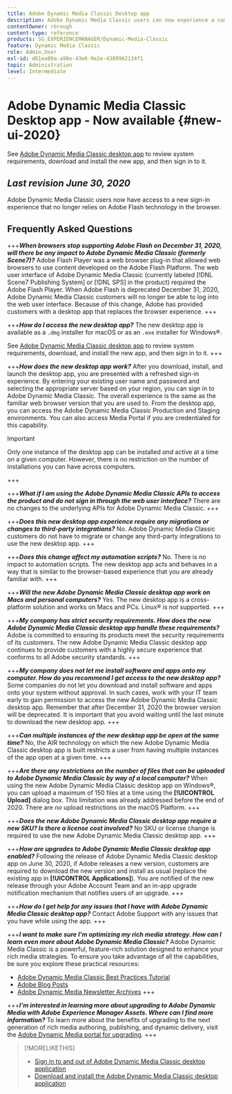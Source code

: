 ```yaml
---
title: Adobe Dynamic Media Classic Desktop app
description: Adobe Dynamic Media Classic users can now experience a complete refresh of the user interface. The experience delivers an updated sign-in with links to valuable resources, plus this update no longer relies on Adobe Flash technology in the browser.
contentOwner: rbrough
content-type: reference
products: SG_EXPERIENCEMANAGER/Dynamic-Media-Classic
feature: Dynamic Media Classic
role: Admin,User
exl-id: d61ea80a-a98e-43e6-9e2e-4389962134f1
topic: Administration
level: Intermediate
---
```

# Adobe Dynamic Media Classic Desktop app - Now available {#new-ui-2020}

See [Adobe Dynamic Media Classic desktop app](/help/using/dynamic-media-classic-desktop-app.md) to review system requirements, download and install the new app, and then sign in to it.

## _Last revision June 30, 2020_

Adobe Dynamic Media Classic users now have access to a new sign-in experience that no longer relies on Adobe Flash technology in the browser.

## Frequently Asked Questions

+++**_When browsers stop supporting Adobe Flash on December 31, 2020, will there be any impact to Adobe Dynamic Media Classic (formerly Scene7)?_**
Adobe Flash Player was a web browser plug-in that allowed web browsers to use content developed on the Adobe Flash Platform. The web user interface of Adobe Dynamic Media Classic (currently labeled [!DNL Scene7 Publishing System] or [!DNL SPS] in the product) required the Adobe Flash Player. When Adobe Flash is deprecated December 31, 2020, Adobe Dynamic Media Classic customers will no longer be able to log into the web user interface. Because of this change, Adobe has provided customers with a desktop app that replaces the browser experience.
+++

+++**_How do I access the new desktop app?_**
The new desktop app is available as a `.dmg` installer for macOS or as an `.exe` installer for Windows&reg;.

See [Adobe Dynamic Media Classic desktop app](/help/using/dynamic-media-classic-desktop-app.md) to review system requirements, download, and install the new app, and then sign in to it.
+++

<!-- NEWSLETTER IS DEAD The download links are also available by way of the [Adobe Dynamic Media Classic newsletter subscription page.](https://www.adobe.com/subscription/dynamic-media-newsletter.html) -->

+++**_How does the new desktop app work?_**
After you download, install, and launch the desktop app, you are presented with a refreshed sign-in experience. By entering your existing user name and password and selecting the appropriate server based on your region, you can sign in to Adobe Dynamic Media Classic. The overall experience is the same as the familiar web browser version that you are used to. From the desktop app, you can access the Adobe Dynamic Media Classic Production and Staging environments. You can also access Media Portal if you are credentialed for this capability.

>[!IMPORTANT]
>
>Only one instance of the desktop app can be installed *and* active at a time on a given computer. However, there is no restriction on the number of installations you can have across computers.

+++

+++**_What if I am using the Adobe Dynamic Media Classic APIs to access the product and do not sign in through the web user interface?_**
There are no changes to the underlying APIs for Adobe Dynamic Media Classic.
+++

+++**_Does this new desktop app experience require any migrations or changes to third-party integrations?_**
No. Adobe Dynamic Media Classic customers do not have to migrate or change any third-party integrations to use the new desktop app.
+++

+++**_Does this change affect my automation scripts?_**
No. There is no impact to automation scripts. The new desktop app acts and behaves in a way that is similar to the browser-based experience that you are already familiar with.
+++

+++**_Will the new Adobe Dynamic Media Classic desktop app work on Macs and personal computers?_**
Yes. The new desktop app is a cross-platform solution and works on Macs and PCs. Linux&reg; is *not* supported.
+++

+++**_My company has strict security requirements. How does the new Adobe Dynamic Media Classic desktop app handle these requirements?_**
Adobe is committed to ensuring its products meet the security requirements of its customers. The new Adobe Dynamic Media Classic desktop app continues to provide customers with a highly secure experience that conforms to all Adobe security standards.
+++

+++**_My company does not let me install software and apps onto my computer. How do you recommend I get access to the new desktop app?_**
Some companies do not let you download and install software and apps onto your system without approval. In such cases, work with your IT team early to gain permission to access the new Adobe Dynamic Media Classic desktop app. Remember that after December 31, 2020 the browser version will be deprecated. It is important that you avoid waiting until the last minute to download the new desktop app.
+++

+++**_Can multiple instances of the new desktop app be open at the same time?_**
No, the AIR technology on which the new Adobe Dynamic Media Classic desktop app is built restricts a user from having multiple instances of the app open at a given time.
+++

+++**_Are there any restrictions on the number of files that can be uploaded to Adobe Dynamic Media Classic by way of a local computer?_**
When using the new Adobe Dynamic Media Classic desktop app on Windows&reg;, you can upload a maximum of 150 files at a time using the **[!UICONTROL Upload]** dialog box. This limitation was already addressed before the end of 2020. There are *no* upload restrictions on the macOS Platform.
+++

+++**_Does the new Adobe Dynamic Media Classic desktop app require a new SKU? Is there a license cost involved?_**
No SKU or license change is required to use the new Adobe Dynamic Media Classic desktop app.
+++

+++**_How are upgrades to Adobe Dynamic Media Classic desktop app enabled?_**
Following the release of Adobe Dynamic Media Classic desktop app on June 30, 2020, if Adobe releases a new version, customers are required to download the new version and install as usual (replace the existing app in **[!UICONTROL Applications]**). You are notified of the new release through your Adobe Account Team and an in-app upgrade notification mechanism that notifies users of an upgrade.
+++

+++**_How do I get help for any issues that I have with Adobe Dynamic Media Classic desktop app?_**
Contact Adobe Support with any issues that you have while using the app.
+++

+++**_I want to make sure I'm optimizing my rich media strategy. How can I learn even more about Adobe Dynamic Media Classic?_** 
Adobe Dynamic Media Classic is a powerful, feature-rich solution designed to enhance your rich media strategies. To ensure you take advantage of all the capabilities, be sure you explore these practical resources:

* [Adobe Dynamic Media Classic Best Practices Tutorial](https://experienceleague.adobe.com/docs/experience-manager-learn/dynamic-media-classic-tutorial/overview.html)
* [Adobe Blog Posts](https://blog.adobe.com/)<!-- (https://blog.adobe.com/tag/dynamic-media/) -->
* [Adobe Dynamic Media Newsletter Archives](https://experienceleague.adobe.com/docs/dynamic-media-classic/using/dynamic-media-newsletter.html)
+++

<!-- HIDDEN AUGUST 2, 2021 BECAUSE THE NEWSLETTER WAS DISCONTINUED Plus, [subscribe to the Dynamic Media newsletter](https://www.adobe.com/subscription/dynamic-media-newsletter.html) to stay current on the latest news, information, training opportunities, powerful features available to you such as [Smart Imaging](https://experienceleague.adobe.com/docs/experience-manager-65/assets/dynamic/imaging-faq.html#dynamic), and the complementary audit program. -->

+++**_I'm interested in learning more about upgrading to Adobe Dynamic Media with Adobe Experience Manager Assets. Where can I find more information?_**
To learn more about the benefits of upgrading to the next generation of rich media authoring, publishing, and dynamic delivery, visit the [Adobe Dynamic Media portal for upgrading](/help/using/upgrade.md).
+++

>[!MORELIKETHIS]
>
>* [Sign in to and out of Adobe Dynamic Media Classic desktop application](/help/using/signing-out.md)
>* [Download and install the Adobe Dynamic Media Classic desktop application](/help/using/dynamic-media-classic-desktop-app.md)

<!-- SAVE - OLD LINK TO BEST PRACTICES GUIDE IN PDF https://www.adobe.com/content/dam/www/us/en/marketing/experience-manager-assets/dynamic-media/adobe-dynamic-media-classic-best-practices-guide.pdf -->